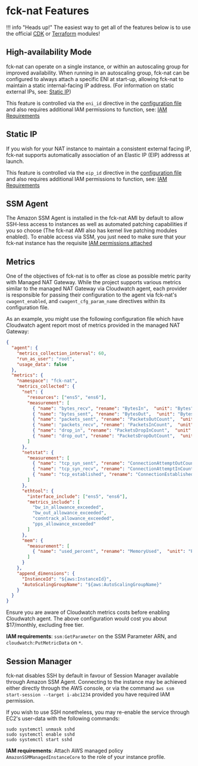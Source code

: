 # fck-nat Features

!!! info "Heads up!"
    The easiest way to get all of the features below is to use the official [CDK](deploying.md#cdk) or
    [Terraform](deploying.md#terraform) modules!

## High-availability Mode

fck-nat can operate on a single instance, or within an autoscaling group for improved availability. When running in an
autoscaling group, fck-nat can be configured to always attach a specific ENI at start-up, allowing fck-nat to maintain
a static internal-facing IP address. (For information on static external IPs, see: [Static IP](#static-ip))

This feature is controlled via the `eni_id` directive in the [configuration file](configuration.md#configuration-file)
and also requires additional IAM permissions to function, see: [IAM Requirements](configuration.md#iam-requirements)

## Static IP

If you wish for your NAT instance to maintain a consistent external facing IP, fck-nat supports automatically
association of an Elastic IP (EIP) addresss at launch.

This feature is controlled via the `eip_id` directive in the [configuration file](configuration.md#configuration-file)
and also requires additional IAM permissions to function, see: [IAM Requirements](configuration.md#iam-requirements)

## SSM Agent

The Amazon SSM Agent is installed in the fck-nat AMI by default to allow SSH-less access to instances as well as
automated patching capabilities if you so choose (The fck-nat AMI also has kernel live patching modules enabled). To
enable access via SSM, you just need to make sure that your fck-nat instance has the requisite
[IAM permissions attached](configuration.md#iam-requirements)

## Metrics

One of the objectives of fck-nat is to offer as close as possible metric parity with Managed NAT Gateway. While the
project supports various metrics similar to the managed NAT Gateway via Cloudwatch agent, each provider is responsible
for passing their configuration to the agent via fck-nat's `cwagent_enabled`, and `cwagent_cfg_param_name` directives
within its configuration file.

As an example, you might use the following configuration file which have Cloudwatch agent report most of metrics
provided in the managed NAT Gateway:

``` json
{
  "agent": {
    "metrics_collection_interval": 60,
    "run_as_user": "root",
    "usage_data": false
  },
  "metrics": {
    "namespace": "fck-nat",
    "metrics_collected": {
      "net": {
        "resources": ["ens5", "ens6"],
        "measurement": [
          { "name": "bytes_recv", "rename": "BytesIn",  "unit": "Bytes" },
          { "name": "bytes_sent", "rename": "BytesOut",  "unit": "Bytes" },
          { "name": "packets_sent", "rename": "PacketsOutCount",  "unit": "Count" },
          { "name": "packets_recv", "rename": "PacketsInCount",  "unit": "Count" },
          { "name": "drop_in", "rename": "PacketsDropInCount",  "unit": "Count" },
          { "name": "drop_out", "rename": "PacketsDropOutCount",  "unit": "Count" }
        ]
      },
      "netstat": {
        "measurement": [
          { "name": "tcp_syn_sent", "rename": "ConnectionAttemptOutCount",  "unit": "Count" },
          { "name": "tcp_syn_recv", "rename": "ConnectionAttemptInCount",  "unit": "Count" },
          { "name": "tcp_established", "rename": "ConnectionEstablishedCount",  "unit": "Count" }
        ]
      },
      "ethtool": {
        "interface_include": ["ens5", "ens6"],
        "metrics_include": [
          "bw_in_allowance_exceeded",
          "bw_out_allowance_exceeded",
          "conntrack_allowance_exceeded",
          "pps_allowance_exceeded"
        ]
      },
      "mem": {
        "measurement": [
          { "name": "used_percent", "rename": "MemoryUsed",  "unit": "Percent" }
        ]
      }
    },
    "append_dimensions": {
      "InstanceId": "${aws:InstanceId}",
      "AutoScalingGroupName": "${aws:AutoScalingGroupName}"
    }
  }
}
```

Ensure you are aware of Cloudwatch metrics costs before enabling Cloudwatch agent. The above configuration would
cost you about $17/monthly, excluding free tier.  

**IAM requirements**: `ssm:GetParameter` on the SSM Parameter ARN, and `cloudwatch:PutMetricData` on `*`.

## Session Manager

fck-nat disables SSH by default in favour of Session Manager available through Amazon SSM Agent. Connecting to the
instance may be achieved either directly through the AWS console, or via the command
`aws ssm start-session --target i-abc1234` provided you have required IAM permission.  

If you wish to use SSH nonetheless, you may re-enable the service through EC2's user-data with the following commands:
```
sudo systemctl unmask sshd
sudo systemctl enable sshd
sudo systemctl start sshd
```  

**IAM requirements**: Attach AWS managed policy `AmazonSSMManagedInstanceCore` to the role of your instance profile. 
